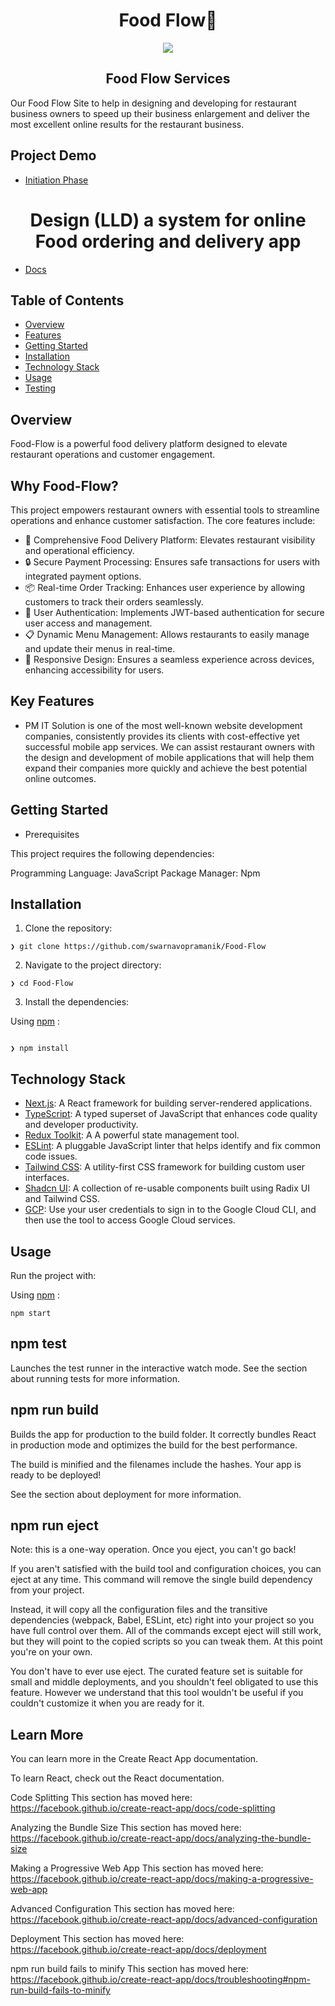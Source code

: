 <h1 align="center"> Food Flow🍕 </h1>

<div align="center">

<img src="https://github.com/user-attachments/assets/0fba8ca1-16c0-49c9-aa00-1655a3dffed9">
</div>


<h2 align="center">Food Flow Services</h2>
    
Our Food Flow Site to help in designing and developing for restaurant business owners to speed up their business enlargement and 
deliver the most excellent online results for the restaurant business.

## Project Demo 

- [Initiation Phase](https://vimeo.com/1091730677?share=copy)

<h1 align="center"> Design (LLD) a system for online Food ordering and delivery app </h2>

- [Docs](https://medium.com/@swarnavo.pramanik1701/design-lld-a-system-for-online-food-ordering-and-delivery-like-zomato-93b70cc79a3f)

## Table of Contents

- [Overview](#overview)
- [Features](#features)
- [Getting Started](#roadmap)
- [Installation](#installation)
- [Technology Stack](#technology-stack)
- [Usage](#usage)
- [Testing](#testing)


## Overview


Food-Flow is a powerful food delivery platform designed to elevate restaurant operations and customer engagement.

## Why Food-Flow?

This project empowers restaurant owners with essential tools to streamline operations and enhance customer satisfaction. The core features include:

- 🍔 Comprehensive Food Delivery Platform: Elevates restaurant visibility and operational efficiency.
- 🔒 Secure Payment Processing: Ensures safe transactions for users with integrated payment options.
- 📦 Real-time Order Tracking: Enhances user experience by allowing customers to track their orders seamlessly.
- 🔑 User Authentication: Implements JWT-based authentication for secure user access and management.
- 📋 Dynamic Menu Management: Allows restaurants to easily manage and update their menus in real-time.
- 📱 Responsive Design: Ensures a seamless experience across devices, enhancing accessibility for users.

## Key Features 


- PM IT Solution is one of the most well-known website development companies, consistently provides its clients with cost-effective yet successful mobile app services. We can assist restaurant owners with the design and development of mobile applications that will help them expand their companies more quickly and achieve the best potential online outcomes.


## Getting Started

- Prerequisites


This project requires the following dependencies:

Programming Language: JavaScript
Package Manager: Npm

## Installation

1. Clone the repository:

```
❯ git clone https://github.com/swarnavopramanik/Food-Flow

```
2. Navigate to the project directory:

```
❯ cd Food-Flow

```

3. Install the dependencies:

Using [npm](https://www.npmjs.com/) :

```

❯ npm install

```
## Technology Stack

- [Next.js](https://nextjs.org): A React framework for building server-rendered applications.
- [TypeScript](https://www.typescriptlang.org): A typed superset of JavaScript that enhances code quality and developer productivity.
- [Redux Toolkit](https://redux-toolkit.js.org/): A A powerful state management tool.
- [ESLint](https://eslint.org): A pluggable JavaScript linter that helps identify and fix common code issues.
- [Tailwind CSS](https://tailwindcss.com): A utility-first CSS framework for building custom user interfaces.
- [Shadcn UI](https://ui.shadcn.com/): A collection of re-usable components built using Radix UI and Tailwind CSS.
- [GCP](https://cloud.google.com/?hl=en):  Use your user credentials to sign in to the Google Cloud CLI, and then use the tool to access Google Cloud services.

## Usage

Run the project with:

Using [npm](https://www.npmjs.com/) :

```
npm start

```


## npm test


Launches the test runner in the interactive watch mode.
See the section about running tests for more information.

## npm run build


Builds the app for production to the build folder.
It correctly bundles React in production mode and optimizes the build for the best performance.

The build is minified and the filenames include the hashes.
Your app is ready to be deployed!

See the section about deployment for more information.

## npm run eject


Note: this is a one-way operation. Once you eject, you can't go back!

If you aren't satisfied with the build tool and configuration choices, you can eject at any time. This command will remove the single build dependency from your project.

Instead, it will copy all the configuration files and the transitive dependencies (webpack, Babel, ESLint, etc) right into your project so you have full control over them. All of the commands except eject will still work, but they will point to the copied scripts so you can tweak them. At this point you're on your own.

You don't have to ever use eject. The curated feature set is suitable for small and middle deployments, and you shouldn't feel obligated to use this feature. However we understand that this tool wouldn't be useful if you couldn't customize it when you are ready for it.

## Learn More


You can learn more in the Create React App documentation.

To learn React, check out the React documentation.

Code Splitting
This section has moved here: https://facebook.github.io/create-react-app/docs/code-splitting

Analyzing the Bundle Size
This section has moved here: https://facebook.github.io/create-react-app/docs/analyzing-the-bundle-size

Making a Progressive Web App
This section has moved here: https://facebook.github.io/create-react-app/docs/making-a-progressive-web-app

Advanced Configuration
This section has moved here: https://facebook.github.io/create-react-app/docs/advanced-configuration

Deployment
This section has moved here: https://facebook.github.io/create-react-app/docs/deployment

npm run build fails to minify
This section has moved here: https://facebook.github.io/create-react-app/docs/troubleshooting#npm-run-build-fails-to-minify
